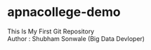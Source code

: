 # apnacollege-demo
This Is My First Git Repository<br>
Author : Shubham Sonwale (Big Data Devloper)
